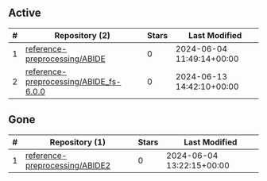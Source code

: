 ## Active
| # | Repository (2) | Stars | Last Modified |
| --- | --- | --- | --- |
| 1 | [reference-preprocessing/ABIDE](https://gin.g-node.org/reference-preprocessing/ABIDE) | 0 | 2024-06-04 11:49:14+00:00 |
| 2 | [reference-preprocessing/ABIDE_fs-6.0.0](https://gin.g-node.org/reference-preprocessing/ABIDE_fs-6.0.0) | 0 | 2024-06-13 14:42:10+00:00 |

## Gone
| # | Repository (1) | Stars | Last Modified |
| --- | --- | --- | --- |
| 1 | [reference-preprocessing/ABIDE2](https://gin.g-node.org/reference-preprocessing/ABIDE2) | 0 | 2024-06-04 13:22:15+00:00 |
